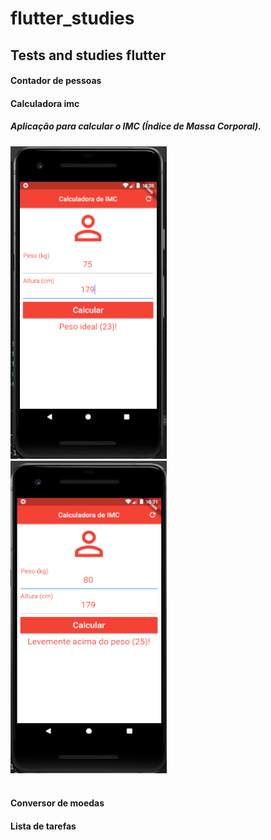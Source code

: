 # flutter_studies

## Tests and studies flutter

<h4>Contador de pessoas</h4>
<h4>Calculadora imc</h4>
<h5>Aplicação para calcular o IMC (Índice de Massa Corporal). </h5>
<div class="box">
  <img src="resultPesoIdeal.png" height="500" width="250">
</div>
<div class="box">
  <img src="resultPesoAcima.png" height="500" width="250">
</div>
<br/>
<h4>Conversor de moedas </h4>
<h4>Lista de tarefas </h4>
